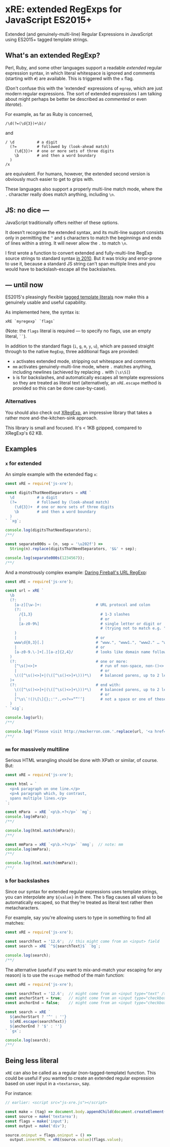 # xRE: extended RegExps for JavaScript ES2015+

Extended (and genuinely-multi-line) Regular Expressions in JavaScript using ES2015+ tagged template strings. 

## What's an extended RegExp?

Perl, Ruby, and some other languages support a readable _extended_ regular expression syntax, in which literal whitespace is ignored and comments (starting with `#`) are available. This is triggered with the `x` flag.

(Don't confuse this with the 'extended' expressions of `egrep`, which are just modern regular expressions. The sort of extended expressions I am talking about might perhaps be better be described as _commented_ or even _literate_).

For example, as far as Ruby is concerned,

```
/\d(?=(\d{3})+\b)/
```

and

```
/ \d          # a digit
  (?=         # followed by (look-ahead match)
    (\d{3})+  # one or more sets of three digits
    \b        # and then a word boundary
  )
/x
```

are equivalent. For humans, however, the extended second version is obviously much easier to get to grips with.

These languages also support a properly multi-line match mode, where the `.` character really does match anything, including `\n`.

## JS: no dice —

JavaScript traditionally offers neither of these options. 

It doesn’t recognise the extended syntax, and its multi-line support consists only in permitting the `^` and `$` characters to match the beginnings and ends of lines within a string. It will never allow the `.` to match `\n`.

I first wrote a function to convert extended and fully-multi-line RegExp source strings to standard syntax [in 2010](http://blog.mackerron.com/2010/08/08/extended-multi-line-js-regexps/). But it was tricky and error-prone to use it, because a standard JS string can't span multiple lines and you would have to backslash-escape all the backslashes.

## — until now

ES2015's pleasingly flexible [tagged template literals](https://developer.mozilla.org/en/docs/Web/JavaScript/Reference/Template_literals) now make this a genuinely usable and useful capability. 

As implemented here, the syntax is:

```
xRE `myregexp` `flags`
```

(Note: the `flags` literal is required — to specify no flags, use an empty literal, ``` `` ```).

In addition to the standard flags (`i`, `g`, `m`, `y`, `u`), which are passed straight through to the native `RegExp`, three additional flags are provided:

* `x` activates extended mode, stripping out whitespace and comments
* `mm` activates genuinely-multi-line mode, where `.` matches anything, including newlines (achieved by replacing `.` with `[\s\S]`)
* `b` is for backslashes, and automatically escapes all template expressions so they are treated as literal text (alternatively, an `xRE.escape` method is provided so this can be done case-by-case).

### Alternatives

You should also check out [XRegExp](http://xregexp.com/), an impressive library that takes a rather more and-the-kitchen-sink approach.

This library is small and focused. It's < 1KB gzipped, compared to XRegExp's 62 KB.


## Examples

### `x` for extended

An simple example with the extended flag `x`:

```js
const xRE = require('js-xre');

const digitsThatNeedSeparators = xRE `
  \d          # a digit
  (?=         # followed by (look-ahead match)
    (\d{3})+  # one or more sets of three digits
    \b        # and then a word boundary
  )
` `xg`;

console.log(digitsThatNeedSeparators);  
/**/

const separate000s = (n, sep = '\u202f') =>
  String(n).replace(digitsThatNeedSeparators, '$&' + sep);

console.log(separate000s(1234567));
/**/
```

And a monstrously complex example: [Daring Fireball's URL RegExp](http://daringfireball.net/2010/07/improved_regex_for_matching_urls):

```js 
const xRE = require('js-xre');

const url = xRE `
  \b
  (?:
    [a-z][\w-]+:                        # URL protocol and colon
    (?:
      /{1,3}                              # 1-3 slashes
      |                                   # or
      [a-z0-9%]                           # single letter or digit or '%'
                                          # (trying not to match e.g. "URI::Escape")
    )
    |                                   # or
    www\d{0,3}[.]                       # "www.", "www1.", "www2." … "www999."
    |                                   # or
    [a-z0-9.\-]+[.][a-z]{2,4}/          # looks like domain name followed by a slash
  )
  (?:                                   # one or more:
    [^\s()<>]+                            # run of non-space, non-()<>
    |                                     # or
    \(([^\s()<>]+|(\([^\s()<>]+\)))*\)    # balanced parens, up to 2 levels
  )+
  (?:                                   # end with:
    \(([^\s()<>]+|(\([^\s()<>]+\)))*\)    # balanced parens, up to 2 levels
    |                                     # or
    [^\s\`!()\[\]{};:'".,<>?«»“”‘’]       # not a space or one of these punct chars
  )
` `xig`;

console.log(url); 
/**/

console.log('Please visit http://mackerron.com.'.replace(url, '<a href="$&">$&</a>'));  
/**/
```
    
### `mm` for massively multiline

Serious HTML wrangling should be done with XPath or similar, of course. But:

```js
const xRE = require('js-xre');

const html = `
  <p>A paragraph on one line.</p>
  <p>A paragraph which, by contrast,
  spans multiple lines.</p>
`;

const mPara  = xRE `<p\b.+?</p>` `mg`;
console.log(mPara);
/**/

console.log(html.match(mPara));
/**/

const mmPara = xRE `<p\b.+?</p>` `mmg`;  // note: mm
console.log(mmPara);
/**/

console.log(html.match(mmPara));
/**/
```

### `b` for backslashes

Since our syntax for extended regular expressions uses template strings, you can interpolate any `${value}` in there. The `b` flag causes all values to be automatically escaped, so that they're treated as literal text rather then metacharacters.

For example, say you're allowing users to type in something to find all matches:

```js
const xRE = require('js-xre');

const searchText = '12.6';  // this might come from an <input> field
const search = xRE `^${searchText}$` `bg`;

console.log(search);
/**/
```

The alternative (useful if you want to mix-and-match your escaping for any reason) is to use the `escape` method of the main function:

```js
const xRE = require('js-xre');

const searchText = '12.6';  // might come from an <input type="text" />
const anchorStart = true;   // might come from an <input type="checkbox" />
const anchorEnd = false;    // might come from an <input type="checkbox" />

const search = xRE `
  ${anchorStart ? '^' : ''}
  ${xRE.escape(searchText)}
  ${anchorEnd ? '$' : ''}
` `gx`;

console.log(search);
/**/
```

## Being less literal

`xRE` can also be called as a regular (non-tagged-template) function. This could be useful if you wanted to create an extended regular expression based on user input in a `<textarea>`, say.

For instance:

```javascript
// earlier: <script src="js-xre.js"></script>

const make = (tag) => document.body.appendChild(document.createElement(tag));
const source = make('textarea');
const flags = make('input');
const output = make('div');

source.oninput = flags.oninput = () =>
  output.innerHTML = xRE(source.value)(flags.value);
```



